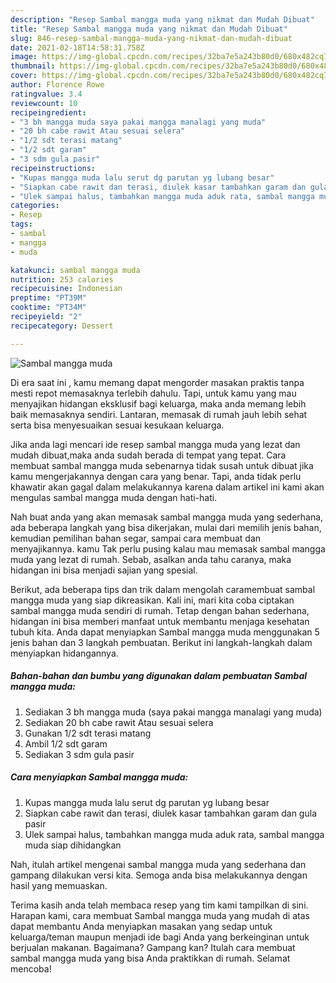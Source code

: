 ```yaml
---
description: "Resep Sambal mangga muda yang nikmat dan Mudah Dibuat"
title: "Resep Sambal mangga muda yang nikmat dan Mudah Dibuat"
slug: 846-resep-sambal-mangga-muda-yang-nikmat-dan-mudah-dibuat
date: 2021-02-18T14:58:31.758Z
image: https://img-global.cpcdn.com/recipes/32ba7e5a243b80d0/680x482cq70/sambal-mangga-muda-foto-resep-utama.jpg
thumbnail: https://img-global.cpcdn.com/recipes/32ba7e5a243b80d0/680x482cq70/sambal-mangga-muda-foto-resep-utama.jpg
cover: https://img-global.cpcdn.com/recipes/32ba7e5a243b80d0/680x482cq70/sambal-mangga-muda-foto-resep-utama.jpg
author: Florence Rowe
ratingvalue: 3.4
reviewcount: 10
recipeingredient:
- "3 bh mangga muda saya pakai mangga manalagi yang muda"
- "20 bh cabe rawit Atau sesuai selera"
- "1/2 sdt terasi matang"
- "1/2 sdt garam"
- "3 sdm gula pasir"
recipeinstructions:
- "Kupas mangga muda lalu serut dg parutan yg lubang besar"
- "Siapkan cabe rawit dan terasi, diulek kasar tambahkan garam dan gula pasir"
- "Ulek sampai halus, tambahkan mangga muda aduk rata, sambal mangga muda siap dihidangkan"
categories:
- Resep
tags:
- sambal
- mangga
- muda

katakunci: sambal mangga muda 
nutrition: 253 calories
recipecuisine: Indonesian
preptime: "PT39M"
cooktime: "PT34M"
recipeyield: "2"
recipecategory: Dessert

---
```



![Sambal mangga muda](https://img-global.cpcdn.com/recipes/32ba7e5a243b80d0/680x482cq70/sambal-mangga-muda-foto-resep-utama.jpg)

Di era  saat ini , kamu memang dapat mengorder masakan praktis tanpa mesti repot memasaknya terlebih dahulu. Tapi, untuk kamu yang mau menyajikan hidangan eksklusif bagi keluarga, maka anda memang lebih baik memasaknya sendiri. Lantaran, memasak di rumah jauh lebih sehat serta bisa menyesuaikan sesuai kesukaan keluarga.

Jika anda lagi mencari ide resep sambal mangga muda yang lezat dan mudah dibuat,maka anda sudah berada di tempat yang tepat. Cara membuat sambal mangga muda  sebenarnya tidak susah untuk dibuat jika kamu mengerjakannya dengan cara yang benar. Tapi, anda tidak perlu khawatir akan gagal dalam melakukannya 
karena dalam artikel ini kami akan mengulas sambal mangga muda dengan hati-hati.  



Nah buat anda yang akan memasak sambal mangga muda yang sederhana, ada beberapa langkah yang bisa dikerjakan, mulai dari memilih jenis bahan, kemudian pemilihan bahan segar, sampai cara membuat dan menyajikannya. kamu Tak perlu pusing kalau mau memasak sambal mangga muda yang lezat di rumah. Sebab, asalkan anda  tahu caranya, maka hidangan ini bisa menjadi sajian yang spesial.

Berikut, ada beberapa tips dan trik dalam mengolah caramembuat sambal mangga muda yang siap dikreasikan. Kali ini, mari kita coba ciptakan sambal mangga muda sendiri di rumah. Tetap dengan bahan sederhana, hidangan ini bisa memberi manfaat untuk membantu menjaga kesehatan tubuh kita. Anda dapat menyiapkan Sambal mangga muda menggunakan 5 jenis bahan dan 3 langkah pembuatan. Berikut ini langkah-langkah dalam menyiapkan hidangannya.

<!--inarticleads1-->

##### Bahan-bahan dan bumbu yang digunakan dalam pembuatan Sambal mangga muda:

1. Sediakan 3 bh mangga muda (saya pakai mangga manalagi yang muda)
1. Sediakan 20 bh cabe rawit Atau sesuai selera
1. Gunakan 1/2 sdt terasi matang
1. Ambil 1/2 sdt garam
1. Sediakan 3 sdm gula pasir




<!--inarticleads2-->

##### Cara menyiapkan Sambal mangga muda:

1. Kupas mangga muda lalu serut dg parutan yg lubang besar
1. Siapkan cabe rawit dan terasi, diulek kasar tambahkan garam dan gula pasir
1. Ulek sampai halus, tambahkan mangga muda aduk rata, sambal mangga muda siap dihidangkan




Nah, itulah artikel mengenai  sambal mangga muda  yang sederhana dan gampang dilakukan versi kita. Semoga anda bisa melakukannya dengan hasil yang memuaskan. 

Terima kasih anda telah membaca resep yang tim kami tampilkan di sini. Harapan kami, cara membuat  Sambal mangga muda yang mudah di atas dapat membantu Anda menyiapkan masakan yang sedap untuk keluarga/teman maupun menjadi ide bagi Anda yang berkeinginan untuk berjualan makanan. Bagaimana? Gampang kan? Itulah cara membuat sambal mangga muda yang bisa Anda praktikkan di rumah. Selamat mencoba!


